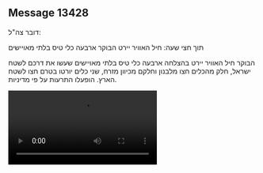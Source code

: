 ## Message 13428

דובר צה"ל:

תוך חצי שעה: חיל האוויר יירט הבוקר ארבעה כלי טיס בלתי מאויישים
 
הבוקר חיל האוויר יירט בהצלחה ארבעה כלי טיס בלתי מאויישים שעשו את דרכם לשטח ישראל, חלק מהכלים חצו מלבנון וחלקם מכיוון מזרח, שני כלים יורטו בטרם חצו לשטח הארץ. 
הופעלו התרעות על פי מדיניות.

![Video](13428/13428_media.mp4)
